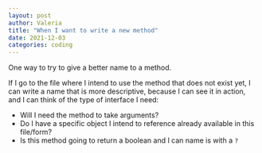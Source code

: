 ```yaml
---
layout: post
author: Valeria
title: "When I want to write a new method"
date: 2021-12-03
categories: coding
---
```

One way to try to give a better name to a method.

If I go to the file where I intend to use the method that does not exist yet,
I can write a name that is more descriptive, because I can see it in action,
and I can think of the type of interface I need:

- Will I need the method to take arguments?
- Do I have a specific object I intend to reference already
available in this file/form?
- Is this method going to return a boolean and I can
name is with a `?`
